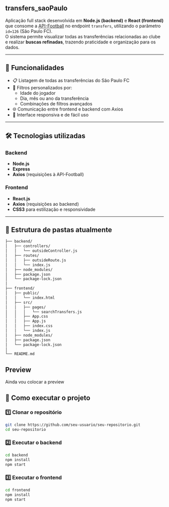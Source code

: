 ## transfers_saoPaulo

Aplicação full stack desenvolvida em **Node.js (backend)** e **React (frontend)** que consome a [API-Football](https://www.api-football.com/) no endpoint `transfers`, utilizando o parâmetro `id=126` (São Paulo FC).  
O sistema permite visualizar todas as transferências relacionadas ao clube e realizar **buscas refinadas**, trazendo praticidade e organização para os dados.

---

## 🚀 Funcionalidades
- 📋 Listagem de todas as transferências do São Paulo FC  
- 🔎 Filtros personalizados por:
  - Idade do jogador  
  - Dia, mês ou ano da transferência  
  - Combinações de filtros avançados  
- 🌐 Comunicação entre frontend e backend com Axios  
- 📱 Interface responsiva e de fácil uso  

---

## 🛠️ Tecnologias utilizadas
### Backend
- **Node.js**  
- **Express**  
- **Axios** (requisições à API-Football)  

### Frontend
- **React.js**  
- **Axios** (requisições ao backend)  
- **CSS3** para estilização e responsividade  

---

## 📂 Estrutura de pastas atualmente
```bash
├── backend/
│   ├── controllers/
│   │   └── outsideController.js
│   ├── routes/
│   │   ├── outsideRoute.js
│   │   └── index.js
│   ├── node_modules/
│   ├── package.json
│   └── package-lock.json
│
├── frontend/
│   ├── public/
│   │   └── index.html
│   ├── src/
│   │   ├── pages/
│   │   │   └── searchTransfers.js
│   │   ├── App.css
│   │   ├── App.js
│   │   ├── index.css
│   │   └── index.js
│   ├── node_modules/
│   ├── package.json
│   └── package-lock.json
│
└── README.md
```
## Preview

Ainda vou colocar a preview

## 🚀 Como executar o projeto

### 1️⃣ Clonar o repositório

```bash
git clone https://github.com/seu-usuario/seu-repositorio.git
cd seu-repositorio
```

### 2️⃣ Executar o backend

```bash
cd backend
npm install
npm start
```

### 3️⃣ Executar o frontend

```bash
cd frontend
npm install
npm start
```

